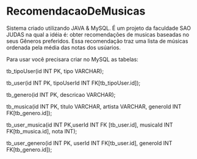 # RecomendacaoDeMusicas

Sistema criado utilizando JAVA & MySQL.
É um projeto da faculdade SAO JUDAS na qual a idéia é: obter recomendações de musicas baseadas no seus Gêneros preferidos. Essa recomendação traz uma lista de músicas ordenada pela média das notas dos usúarios.

Para usar você precisara criar no MySQL as tabelas:

tb_tipoUser(id INT PK, tipo VARCHAR);

tb_user(id INT PK, tipoUserId INT FK[tb_tipoUser.id]); 

tb_genero(id INT PK, descricao VARCHAR);

tb_musica(id INT PK, titulo VARCHAR, artista VARCHAR, generoId INT FK[tb_genero.id]);

tb_user_musica(id INT PK,userId INT FK [tb_user.id], musicaId INT FK[tb_musica.id], nota INT);

tb_user_genero(id INT PK, userId INT FK[tb_user.id], generoId INT FK[tb_genero.id]);



